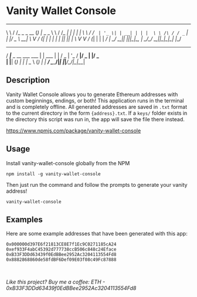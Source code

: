 # Vanity Wallet Console
 
 __     __          _ _          __        __    _ _      _   
 \ \   / /_ _ _ __ (_) |_ _   _  \ \      / /_ _| | | ___| |_ 
  \ \ / / _` | '_ \| | __| | | |  \ \ /\ / / _` | | |/ _ \ __|
   \ V / (_| | | | | | |_| |_| |   \ V  V / (_| | | |  __/ |_ 
    \_/ \__,_|_| |_|_|\__|\__, |    \_/\_/ \__,_|_|_|\___|\__|
                          |___/                               
   ____                      _      
  / ___|___  _ __  ___  ___ | | ___ 
 | |   / _ \| '_ \/ __|/ _ \| |/ _ \
 | |__| (_) | | | \__ \ (_) | |  __/
  \____\___/|_| |_|___/\___/|_|\___|


## Description

Vanity Wallet Console allows you to generate Ethereum addresses with custom beginnings, endings, or both! This application runs in the terminal and is completely offline. All generated addresses are saved in `.txt` format to the current directory in the form `{address}.txt`. If a `keys/` folder exists in the directory this script was run in, the app will save the file there instead.

https://www.npmjs.com/package/vanity-wallet-console

## Usage

Install vanity-wallet-console globally from the NPM
```
npm install -g vanity-wallet-console
```

Then just run the command and follow the prompts to generate your vanity address!
```
vanity-wallet-console
```

## Examples

Here are some example addresses that have been generated with this app:

```
0x000000d397E6f21813CE8E7f1Ec9C0271185cA24
0xef933F4abC45392d777738ccB506c848c24Eface
0xB33F3DDd63439f0EdBBee2952Ac3204113554Fd8
0x8882868860de58fdBF6Def09E03f08c49Fc87888
```

<br/>

*Like this project? Buy me a coffee: ETH - 0xB33F3DDd63439f0EdBBee2952Ac3204113554Fd8*